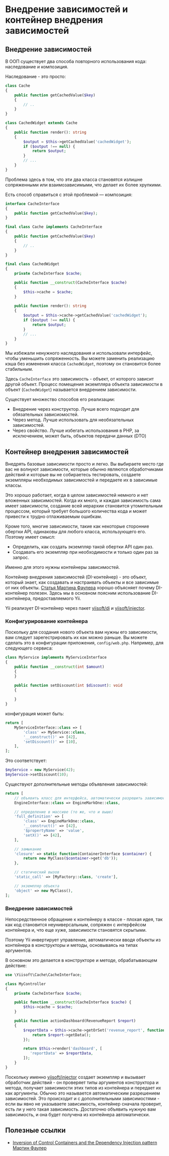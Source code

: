 # Внедрение зависимостей и контейнер внедрения зависимостей

## Внедрение зависимостей <span id="dependency-injection"></span>

В ООП существует два способа повторного использования кода: наследование и  композиция.

Наследование - это просто:

```php
class Cache
{
    public function getCachedValue($key)
    {
        // ..
    }
}

class CachedWidget extends Cache
{
    public function render(): string
    {
        $output = $this->getCachedValue('cachedWidget');
        if ($output !== null) {
            return $output;
        }
        // ...        
    }
}
```

Проблема здесь в том, что эти два класса становятся излишне сопряженными или взаимозависимыми, что делает их более хрупкими.

Есть способ справиться с этой проблемой — композиция:

```php
interface CacheInterface
{
    public function getCachedValue($key);
}

final class Cache implements CacheInterface
{
    public function getCachedValue($key)
    {
        // ..
    }
}

final class CachedWidget
{
    private CacheInterface $cache;

    public function __construct(CacheInterface $cache)
    {
        $this->cache = $cache;
    }
    
    public function render(): string
    {
        $output = $this->cache->getCachedValue('cachedWidget');
        if ($output !== null) {
            return $output;
        }
        // ...        
    }
}
```

Мы избежали ненужного наследования и использовали интерфейс, чтобы уменьшить сопряженность.
Вы можете заменить реализацию кэша без изменения класса `CachedWidget`, поэтому он становится более стабильным.

Здесь `CacheInterface` это зависимость - объект, от которого зависит другой объект. 
Процесс помещения экземпляра объекта зависимости в объект (`CachedWidget`) называется внедрением зависимости.

Существует множество способов его реализации:

- Внедрение через конструктор. Лучше всего подходит для обязательных зависиомостей.
- Через метод. Лучше использовать для необязательных зависимостей.
- Через свойство. Лучше избегать использования в PHP, за исключением, может быть, объектов передачи данных (DTO)

## Контейнер внедрения зависимостей <span id="di-container"></span>

Внедрять базовые зависимости просто и легко.
Вы выбираете место где вас не волнуют зависимости, которые обычно являются обработчиками действий и которые вы не собираетесь тестировать, создаете экземпляры необходимых зависимостей и передаете их в зависимые классы.

Это хорошо работает, когда в целом зависимостей немного и нет вложенных зависимостей.
Когда их много, и каждая зависимость сама имеет зависимости, создание всей иерархии становится утомительным процессом, который требует большого количества кода и может привести к трудно отлаживаемым ошибкам.

Кроме того, многие зависимости, такие как некоторые сторонние обертки API, одинаковы для любого класса, использующего его.
Поэтому имеет смысл:

- Определить, как создать экземпляр такой обертки API один раз.
- Создавать его экземпляр при необходимости и только один раз за запрос.

Именно для этого нужны контейнеры зависимостей.

Контейнер внедрения зависимостей (DI-контейнер) - это объект, который знает, как создавать и настраивать объекты и все зависимые от них объекты.
[Статья Мартина Фаулера](https://martinfowler.com/articles/injection.html) хорошо объясняет почему DI-контейнер полезен.
Здесь мы в основном поясним использование DI-контейнера, предоставляемого Yii.

Yii реализует DI-контейнер через пакет [yiisoft/di](https://github.com/yiisoft/di) и [yiisoft/injector](https://github.com/yiisoft/injector).

### Конфигурирование контейнера <span id="configuring-container"></span>

Поскольку для создания нового объекта вам нужны его зависимости, вам следует зарегестрировать их как можно раньше.
Вы можете сделать это в конфигурации приложения, `config/web.php`.
Например, для следующего сервиса:

```php
class MyService implements MyServiceInterface
{
    public function __construct(int $amount)
    {
    }

    public function setDiscount(int $discount): void
    {
    
    }
}
```

конфигурация может быть:

```php
return [
    MyServiceInterface::class => [
        'class' => MyService::class,
        '__construct()' => [42],
        'setDiscount()' => [10],
    ],
];
```

Это соответствует:

```php
$myService = new MyService(42);
$myService->setDiscount(10);
```

Существуют дополнительные методы объявления зависимостей:

```php
return [
    // объявить класс для интерфейса, автоматически разрешить зависимости
    EngineInterface::class => EngineMarkOne::class,

    // определение в массиве (то же, что и выше)
    'full_definition' => [
        'class' => EngineMarkOne::class,
        '__construct()' => [42], 
        '$propertyName' => 'value',
        'setX()' => [42],
    ],

    // замыкание
    'closure' => static function(ContainerInterface $container) {
        return new MyClass($container->get('db'));
    },

    // статический вызов
    'static_call' => [MyFactory::class, 'create'],

    // экземпляр объекта
    'object' => new MyClass(),
];
```

### Внедрение зависимостей <span id="injecting-dependencies"></span>

Непосредственное обращение к контейнеру в классе - плохая идея, так как код становится неуниверсальным, сопряжен с интерфейсом контейнера и, что еще хуже, зависимости становятся скрытыми.

Поэтому Yii инвертирует управление, автоматически вводя объекты из контейнера в конструкторы и методы, основываясь на типах аргументов.

В основном это делается в конструкторе и методе, обрабатывающем действие:

```php
use \Yiisoft\Cache\CacheInterface;

class MyController
{
    private CacheInterface $cache;

    public function __construct(CacheInterface $cache) {
        $this->cache = $cache;    
    }

    public function actionDashboard(RevenueReport $report)
    {
        $reportData = $this->cache->getOrSet('revenue_report', function() use ($report) {
            return $report->getData();               
        });

        return $this->render('dashboard', [
           'reportData' => $reportData,
        ]);
    }
}
```

Поскольку именно [yiisoft/injector](https://github.com/yiisoft/injector) создает экземпляр и вызывает обработчик действий - он проверяет типы аргументов конструктора и метода, получает зависимости этих типов из контейнера и передает их как аргументы.
Обычно это называется автоматическим разрешением зависимостей.
Это происходит и с дополнительными зависимостями - если вы явно не указываете зависимость, контейнер сначала проверит, есть ли у него такая зависимость.
Достаточно объявить нужную вам зависимость, и она будет получена из контейнера автоматически.


## Полезные ссылки <span id="references"></span>

- [Inversion of Control Containers and the Dependency Injection pattern Мартин Фаулер](https://martinfowler.com/articles/injection.html)
